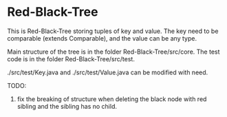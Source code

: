 # Red-Black-Tree

This is Red-Black-Tree storing tuples of key and value.
The key need to be comparable (extends Comparable<K>), and the value can be any type.

Main structure of the tree is in the folder Red-Black-Tree/src/core.
The test code is in the folder Red-Black-Tree/src/test.

./src/test/Key.java and ./src/test/Value.java can be modified with need.


TODO:
1. fix the breaking of structure when deleting the black node with red sibling and the sibling has no child.

